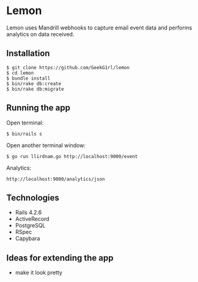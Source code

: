 Lemon
=====
Lemon uses Mandrill webhooks to capture email event data and performs analytics on data received.


Installation
------------
```
$ git clone https://github.com/GeekG1rl/lemon
$ cd lemon
$ bundle install
$ bin/rake db:create
$ bin/rake db:migrate
```


Running the app
---------------
Open terminal:
```
$ bin/rails s
```

Open another terminal window:
```
$ go run llirdnam.go http://localhost:9000/event
```

Analytics:
```
http://localhost:9000/analytics/json
```


Technologies
------------
* Rails 4.2.6
* ActiveRecord
* PostgreSQL
* RSpec
* Capybara


Ideas for extending the app
---------------------------
* make it look pretty
